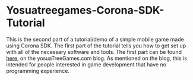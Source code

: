 Yosuatreegames-Corona-SDK-Tutorial
============

This is the second part of a tutorial/demo of a simple mobile game made using Corona SDK. The first part of the tutorial tells you how to get set up with all of the necessary software and tools. The first part can be found [here](http://www.yosuatreegames.com/blog/game-development-tutorial-with-corona-sdk), on the yosuaTreeGames.com blog. As mentioned on the blog, this is intended for people interested in game development that have no programming experience.